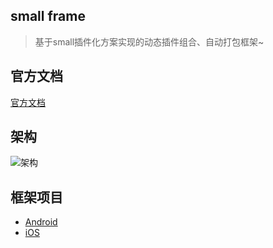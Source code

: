 ## small frame

> 基于small插件化方案实现的动态插件组合、自动打包框架~ 

## 官方文档

[官方文档](http://code.wequick.net/Small/cn/home)

## 架构

![架构](https://camo.githubusercontent.com/798b51f0fb90a0ece76381cb807e19fafe930bd6/687474703a2f2f636f64652e7765717569636b2e6e65742f6173736574732f696d616765732f736d616c6c2d6172636869746563747572652e706e67)

## 框架项目

* [Android](https://github.com/OsMartian/small-frame/tree/dev/android)
* [iOS](https://github.com/OsMartian/small-frame/tree/dev/ios)
